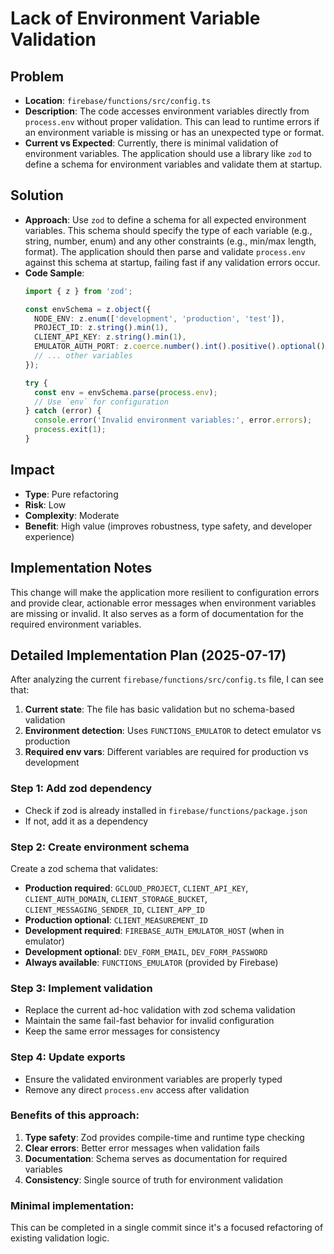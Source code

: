 # Lack of Environment Variable Validation

## Problem
- **Location**: `firebase/functions/src/config.ts`
- **Description**: The code accesses environment variables directly from `process.env` without proper validation. This can lead to runtime errors if an environment variable is missing or has an unexpected type or format.
- **Current vs Expected**: Currently, there is minimal validation of environment variables. The application should use a library like `zod` to define a schema for environment variables and validate them at startup.

## Solution
- **Approach**: Use `zod` to define a schema for all expected environment variables. This schema should specify the type of each variable (e.g., string, number, enum) and any other constraints (e.g., min/max length, format). The application should then parse and validate `process.env` against this schema at startup, failing fast if any validation errors occur.
- **Code Sample**:
  ```typescript
  import { z } from 'zod';

  const envSchema = z.object({
    NODE_ENV: z.enum(['development', 'production', 'test']),
    PROJECT_ID: z.string().min(1),
    CLIENT_API_KEY: z.string().min(1),
    EMULATOR_AUTH_PORT: z.coerce.number().int().positive().optional(),
    // ... other variables
  });

  try {
    const env = envSchema.parse(process.env);
    // Use `env` for configuration
  } catch (error) {
    console.error('Invalid environment variables:', error.errors);
    process.exit(1);
  }
  ```

## Impact
- **Type**: Pure refactoring
- **Risk**: Low
- **Complexity**: Moderate
- **Benefit**: High value (improves robustness, type safety, and developer experience)

## Implementation Notes
This change will make the application more resilient to configuration errors and provide clear, actionable error messages when environment variables are missing or invalid. It also serves as a form of documentation for the required environment variables.

## Detailed Implementation Plan (2025-07-17)

After analyzing the current `firebase/functions/src/config.ts` file, I can see that:

1. **Current state**: The file has basic validation but no schema-based validation
2. **Environment detection**: Uses `FUNCTIONS_EMULATOR` to detect emulator vs production
3. **Required env vars**: Different variables are required for production vs development

### Step 1: Add zod dependency
- Check if zod is already installed in `firebase/functions/package.json`
- If not, add it as a dependency

### Step 2: Create environment schema
Create a zod schema that validates:
- **Production required**: `GCLOUD_PROJECT`, `CLIENT_API_KEY`, `CLIENT_AUTH_DOMAIN`, `CLIENT_STORAGE_BUCKET`, `CLIENT_MESSAGING_SENDER_ID`, `CLIENT_APP_ID`
- **Production optional**: `CLIENT_MEASUREMENT_ID`
- **Development required**: `FIREBASE_AUTH_EMULATOR_HOST` (when in emulator)
- **Development optional**: `DEV_FORM_EMAIL`, `DEV_FORM_PASSWORD`
- **Always available**: `FUNCTIONS_EMULATOR` (provided by Firebase)

### Step 3: Implement validation
- Replace the current ad-hoc validation with zod schema validation
- Maintain the same fail-fast behavior for invalid configuration
- Keep the same error messages for consistency

### Step 4: Update exports
- Ensure the validated environment variables are properly typed
- Remove any direct `process.env` access after validation

### Benefits of this approach:
1. **Type safety**: Zod provides compile-time and runtime type checking
2. **Clear errors**: Better error messages when validation fails
3. **Documentation**: Schema serves as documentation for required variables
4. **Consistency**: Single source of truth for environment validation

### Minimal implementation:
This can be completed in a single commit since it's a focused refactoring of existing validation logic.